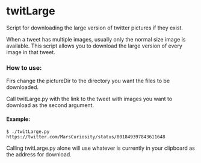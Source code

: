 # twitLarge
Script for downloading the large version of twitter pictures if they exist.  
  
When a tweet has multiple images, usually only the normal size image is available. This script allows you to download the large version of every image in that tweet.  
  
### How to use:
Firs change the pictureDir to the directory you want the files to be downloaded.  

Call twitLarge.py with the link to the tweet with images you want to download as the second argument.
#### Example:
    $ ./twitLarge.py https://twitter.com/MarsCuriosity/status/801849397843611648
Calling twitLarge.py alone will use whatever is currently in your clipboard as the address for download.
